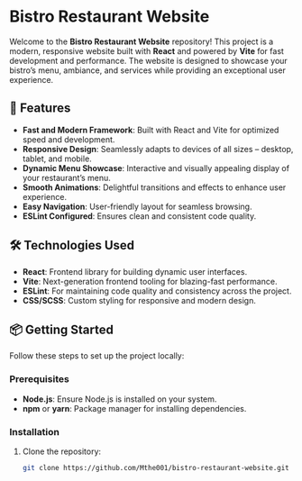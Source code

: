 # Bistro Restaurant Website

Welcome to the **Bistro Restaurant Website** repository! This project is a modern, responsive website built with **React** and powered by **Vite** for fast development and performance. The website is designed to showcase your bistro’s menu, ambiance, and services while providing an exceptional user experience.

## 🚀 Features

- **Fast and Modern Framework**: Built with React and Vite for optimized speed and development.
- **Responsive Design**: Seamlessly adapts to devices of all sizes – desktop, tablet, and mobile.
- **Dynamic Menu Showcase**: Interactive and visually appealing display of your restaurant’s menu.
- **Smooth Animations**: Delightful transitions and effects to enhance user experience.
- **Easy Navigation**: User-friendly layout for seamless browsing.
- **ESLint Configured**: Ensures clean and consistent code quality.

## 🛠️ Technologies Used

- **React**: Frontend library for building dynamic user interfaces.
- **Vite**: Next-generation frontend tooling for blazing-fast performance.
- **ESLint**: For maintaining code quality and consistency across the project.
- **CSS/SCSS**: Custom styling for responsive and modern design.

## 📦 Getting Started

Follow these steps to set up the project locally:

### Prerequisites

- **Node.js**: Ensure Node.js is installed on your system.
- **npm** or **yarn**: Package manager for installing dependencies.

### Installation

1. Clone the repository:
   ```bash
   git clone https://github.com/Mthe001/bistro-restaurant-website.git
